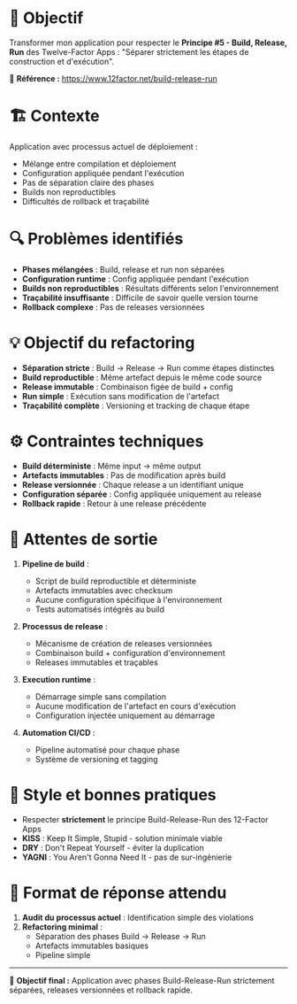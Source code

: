 # 🎯 Objectif
Transformer mon application pour respecter le **Principe #5 - Build, Release, Run** des Twelve-Factor Apps : "Séparer strictement les étapes de construction et d'exécution".

📖 **Référence :** https://www.12factor.net/build-release-run

# 🏗️ Contexte
Application avec processus actuel de déploiement :
- Mélange entre compilation et déploiement
- Configuration appliquée pendant l'exécution
- Pas de séparation claire des phases
- Builds non reproductibles
- Difficultés de rollback et traçabilité

# 🔍 Problèmes identifiés
- **Phases mélangées** : Build, release et run non séparées
- **Configuration runtime** : Config appliquée pendant l'exécution
- **Builds non reproductibles** : Résultats différents selon l'environnement
- **Traçabilité insuffisante** : Difficile de savoir quelle version tourne
- **Rollback complexe** : Pas de releases versionnées

# 💡 Objectif du refactoring
- **Séparation stricte** : Build → Release → Run comme étapes distinctes
- **Build reproductible** : Même artefact depuis le même code source
- **Release immutable** : Combinaison figée de build + config
- **Run simple** : Exécution sans modification de l'artefact
- **Traçabilité complète** : Versioning et tracking de chaque étape

# ⚙️ Contraintes techniques
- **Build déterministe** : Même input → même output
- **Artefacts immutables** : Pas de modification après build
- **Release versionnée** : Chaque release a un identifiant unique
- **Configuration séparée** : Config appliquée uniquement au release
- **Rollback rapide** : Retour à une release précédente

# 📐 Attentes de sortie
1. **Pipeline de build** :
   - Script de build reproductible et déterministe
   - Artefacts immutables avec checksum
   - Aucune configuration spécifique à l'environnement
   - Tests automatisés intégrés au build

2. **Processus de release** :
   - Mécanisme de création de releases versionnées
   - Combinaison build + configuration d'environnement
   - Releases immutables et traçables

3. **Execution runtime** :
   - Démarrage simple sans compilation
   - Aucune modification de l'artefact en cours d'exécution
   - Configuration injectée uniquement au démarrage

4. **Automation CI/CD** :
   - Pipeline automatisé pour chaque phase
   - Système de versioning et tagging

# 🧠 Style et bonnes pratiques
- Respecter **strictement** le principe Build-Release-Run des 12-Factor Apps
- **KISS** : Keep It Simple, Stupid - solution minimale viable
- **DRY** : Don't Repeat Yourself - éviter la duplication
- **YAGNI** : You Aren't Gonna Need It - pas de sur-ingénierie

# 🚀 Format de réponse attendu
1. **Audit du processus actuel** : Identification simple des violations
2. **Refactoring minimal** :
   - Séparation des phases Build → Release → Run
   - Artefacts immutables basiques
   - Pipeline simple

---

💬 **Objectif final :** Application avec phases Build-Release-Run strictement séparées, releases versionnées et rollback rapide.